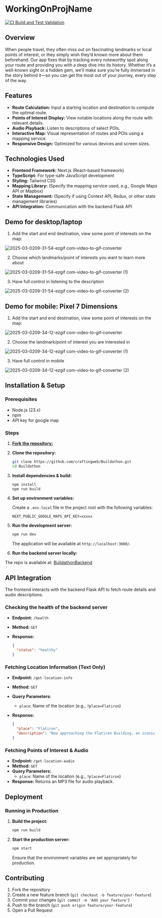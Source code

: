 # WorkingOnProjName

[![CI Build and Test Validation](https://github.com/chitangchin/BuildathonFrontend/actions/workflows/buildandtestval.yml/badge.svg)](https://github.com/chitangchin/BuildathonFrontend/actions/workflows/buildandtestval.yml)

## Overview

When people travel, they often miss out on fascinating landmarks or local points of interest, or they simply wish they’d known more about them beforehand. Our app fixes that by tracking every noteworthy spot along your route and providing you with a deep dive into its history. Whether it’s a well-known sight or a hidden gem, we’ll make sure you’re fully immersed in the story behind it—so you can get the most out of your journey, every step of the way.

## Features

- **Route Calculation:** Input a starting location and destination to compute the optimal route.
- **Points of Interest Display:** View notable locations along the route with relevant details.
- **Audio Playback:** Listen to descriptions of select POIs.
- **Interactive Map:** Visual representation of routes and POIs using a mapping service.
- **Responsive Design:** Optimized for various devices and screen sizes.

## Technologies Used

- **Frontend Framework:** Next.js (React-based framework)
- **TypeScript:** For type-safe JavaScript development
- **Styling:** Tailwind CSS
- **Mapping Library:** (Specify the mapping service used, e.g., Google Maps API or Mapbox)
- **State Management:** (Specify if using Context API, Redux, or other state management libraries)
- **API Integration:** Communication with the backend Flask API

## Demo for desktop/laptop

1. Add the start and end destination, view some point of interests on the map:
   
![2025-03-0209-31-54-ezgif com-video-to-gif-converter](https://github.com/user-attachments/assets/f023f964-4ff8-4870-8404-3e2356e6eee5)

2. Choose which landmarks/point of interests you want to learn more about

![2025-03-0209-31-54-ezgif com-video-to-gif-converter (1)](https://github.com/user-attachments/assets/09000eca-dd6d-498e-849f-5548e5cb56bb)

3. Have full control in listening to the description

![2025-03-0209-31-54-ezgif com-video-to-gif-converter (2)](https://github.com/user-attachments/assets/485b478b-d2bf-419b-9d56-013b1d295895)

## Demo for mobile: **Pixel 7 Dimensions**

1. Add the start and end destination, view some point of interests on the map:

![2025-03-0209-34-12-ezgif com-video-to-gif-converter](https://github.com/user-attachments/assets/e14646d0-27df-4b64-bdcb-1e80cd55fc2c)

2. Choose the landmark/point of interest you are interested in

![2025-03-0209-34-12-ezgif com-video-to-gif-converter (1)](https://github.com/user-attachments/assets/63eab5cd-f2cc-4ca7-bd56-a0c2857b2047)

3. Have full control in mobile

![2025-03-0209-34-12-ezgif com-video-to-gif-converter (2)](https://github.com/user-attachments/assets/0c2a40dc-333b-4ad8-bc12-c4d2bdbc0fb7)

## Installation & Setup

### Prerequisites

- Node.js (23.x)
- npm
- API key for google map
### Steps
1. [**Fork the repository:**](https://github.com/chitangchin/BuildathonFrontend/fork)

2. **Clone the repository:**

   ```bash
   git clone https://github.com/craftingweb/Buildathon.git
   cd Buildathon
   ```

3. **Install dependencies & build:**

   ```bash
   npm install
   npm run build
   ```

4. **Set up environment variables:**

   Create a `.env.local` file in the project root with the following variables:

   ```env
   NEXT_PUBLIC_GOOGLE_MAPS_API_KEY=xxxxx
   ```

5. **Run the development server:**

   ```bash
   npm run dev
   ```

   The application will be available at `http://localhost:3000/`.

5. **Run the backend server locally:**

The repo is available at: [BuildathonBackend](https://github.com/chitangchin/BuildathonBackend)

## API Integration

The frontend interacts with the backend Flask API to fetch route details and audio descriptions.

### Checking the health of the backend server

- **Endpoint:** `/health`
- **Method:** `GET`
- **Response:**

  ```json
  {
    "status": "healthy"
  }
  ```

### Fetching Location Information (Text Only)

- **Endpoint:** `/get-location-info`
- **Method:** `GET`
- **Query Parameters:**
  - `place`: Name of the location (e.g., `?place=Flatiron`)
- **Response:**

  ```json
  {
    "place": "Flatiron",
    "description": "Now approaching the Flatiron Building, an iconic triangular skyscraper..."
  }
  ```

### Fetching Points of Interest & Audio

- **Endpoint:** `/get-location-audio`
- **Method:** `GET`
- **Query Parameters:**
  - `place`: Name of the location (e.g., `?place=Flatiron`)
- **Response:** Returns an MP3 file for audio playback.

## Deployment

### Running in Production

1. **Build the project:**

   ```bash
   npm run build
   ```

2. **Start the production server:**

   ```bash
   npm start
   ```

   Ensure that the environment variables are set appropriately for production.
   
## Contributing

1. Fork the repository
2. Create a new feature branch (`git checkout -b feature/your-feature`)
3. Commit your changes (`git commit -m 'Add your feature'`)
4. Push to the branch (`git push origin feature/your-feature`)
5. Open a Pull Request
